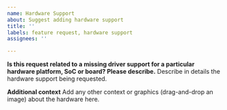 ```yaml
---
name: Hardware Support
about: Suggest adding hardware support
title: ''
labels: feature request, hardware support
assignees: ''

---
```


**Is this request related to a missing driver support for a particular hardware platform, SoC or board? Please describe.**
Describe in details the hardware support being requested.

**Additional context**
Add any other context or graphics (drag-and-drop an image) about the hardware here.
